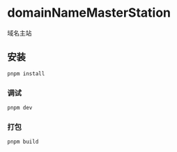 # domainNameMasterStation

<!--
域名示演站
先不改名
-->
域名主站

## 安装

```sh
pnpm install
```

### 调试

```sh
pnpm dev
```

### 打包

```sh
pnpm build
```